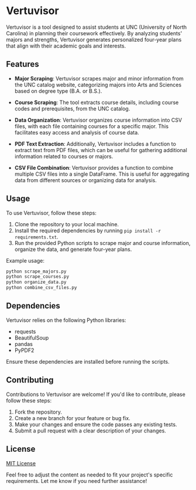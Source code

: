 # Vertuvisor

Vertuvisor is a tool designed to assist students at UNC (University of North Carolina) in planning their coursework effectively. By analyzing students' majors and strengths, Vertuvisor generates personalized four-year plans that align with their academic goals and interests.

## Features

- **Major Scraping**: Vertuvisor scrapes major and minor information from the UNC catalog website, categorizing majors into Arts and Sciences based on degree type (B.A. or B.S.).
  
- **Course Scraping**: The tool extracts course details, including course codes and prerequisites, from the UNC catalog.

- **Data Organization**: Vertuvisor organizes course information into CSV files, with each file containing courses for a specific major. This facilitates easy access and analysis of course data.

- **PDF Text Extraction**: Additionally, Vertuvisor includes a function to extract text from PDF files, which can be useful for gathering additional information related to courses or majors.

- **CSV File Combination**: Vertuvisor provides a function to combine multiple CSV files into a single DataFrame. This is useful for aggregating data from different sources or organizing data for analysis.

## Usage

To use Vertuvisor, follow these steps:

1. Clone the repository to your local machine.
2. Install the required dependencies by running `pip install -r requirements.txt`.
3. Run the provided Python scripts to scrape major and course information, organize the data, and generate four-year plans.

Example usage:

```bash
python scrape_majors.py
python scrape_courses.py
python organize_data.py
python combine_csv_files.py
```

## Dependencies

Vertuvisor relies on the following Python libraries:

- requests
- BeautifulSoup
- pandas
- PyPDF2

Ensure these dependencies are installed before running the scripts.

## Contributing

Contributions to Vertuvisor are welcome! If you'd like to contribute, please follow these steps:

1. Fork the repository.
2. Create a new branch for your feature or bug fix.
3. Make your changes and ensure the code passes any existing tests.
4. Submit a pull request with a clear description of your changes.

## License

[MIT License](LICENSE)


Feel free to adjust the content as needed to fit your project's specific requirements. Let me know if you need further assistance!
